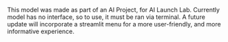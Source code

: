This model was made as part of an AI Project, for AI Launch Lab. Currently model has no interface, so to use, it must be ran via terminal. A future update will incorporate 
a streamlit menu for a more user-friendly, and more informative experience.
